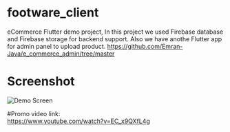 # footware_client

eCommerce Flutter demo project,
In this project we used Firebase database and Firebase storage for backend support. Also we have anothe Flutter app for admin panel to upload product.
https://github.com/Emran-Java/e_commerce_admin/tree/master

<h1>Screenshot</h1>

<p><a https://github.com/Emran-Java/fluter-ecommerce/blob/master/screenshot/eCommerce_demo%20app_by_Flutter.gif" target="_blank">
  <img src="https://github.com/Emran-Java/fluter-ecommerce/blob/master/screenshot/eCommerce_demo%20app_by_Flutter.gif" alt="Demo Screen" style="max-width:100%;">
</a>
</p>


#Promo video link:</br>
https://www.youtube.com/watch?v=EC_x9QXfL4g



